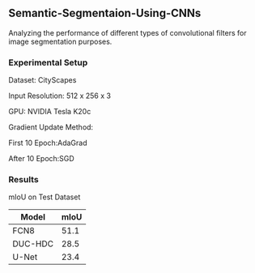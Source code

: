## Semantic-Segmentaion-Using-CNNs
Analyzing the performance of different types of convolutional filters for image segmentation purposes.

### Experimental Setup
Dataset: CityScapes

Input Resolution: 512 x 256 x 3

GPU: NVIDIA Tesla K20c

Gradient Update Method: 

First 10 Epoch:AdaGrad

After 10 Epoch:SGD

### Results
mIoU on Test Dataset

| Model  | mIoU | 
| ------------- | ------------- |
| FCN8  | 51.1  |
| DUC-HDC  | 28.5  |
| U-Net  | 23.4  |
